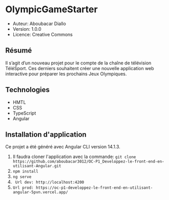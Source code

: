 OlympicGameStarter
========================

* Auteur: Aboubacar Diallo
* Version: $1.0.0$
* Licence: Creative Commons  

Résumé
------------
Il s’agit d’un nouveau projet pour le compte de la chaîne de télévision TéléSport. Ces derniers souhaitent créer une nouvelle application web interactive pour préparer les prochains Jeux Olympiques.

Technologies
------------
* HMTL
* CSS
* TypeScript
* Angular

Installation d'application
------------------
Ce projet a été généré avec Angular CLI version 14.1.3.
1. Il faudra cloner l'application avec la commande: ``git clone https://github.com/aboubacar3012/OC-P1_Developpez-le-front-end-en-utilisant-Angular.git``
2. `` npm install ``
3. `` ng serve ``
4. `` Url dev: http://localhost:4200``
5. `` Url prod: https://oc-p1-developpez-le-front-end-en-utilisant-angular-5pvn.vercel.app/ ``
